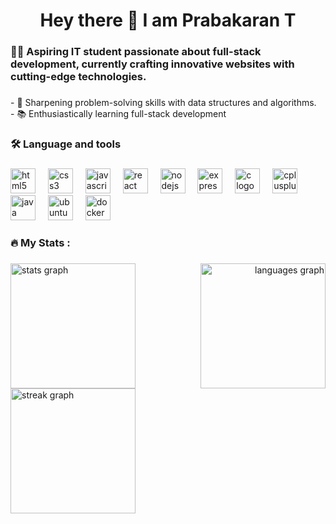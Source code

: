 <h1 align="center">Hey there 👋 I am Prabakaran T</h1>

###

<h3 align="left">👩‍💻  Aspiring IT student passionate about full-stack development, currently crafting innovative websites with cutting-edge technologies.</h3>

###

<p align="left">- 🔭 Sharpening problem-solving skills with data structures and algorithms.<br>- 📚 Enthusiastically learning full-stack development</p>

###

<h3 align="left">🛠 Language and tools</h3>

###

<div align="left">
  <img src="https://cdn.jsdelivr.net/gh/devicons/devicon/icons/html5/html5-original.svg" height="40" alt="html5 logo"  />
  <img width="12" />
  <img src="https://cdn.jsdelivr.net/gh/devicons/devicon/icons/css3/css3-original.svg" height="40" alt="css3 logo"  />
  <img width="12" />
  <img src="https://cdn.jsdelivr.net/gh/devicons/devicon/icons/javascript/javascript-original.svg" height="40" alt="javascript logo"  />
  <img width="12" />
  <img src="https://cdn.jsdelivr.net/gh/devicons/devicon/icons/react/react-original.svg" height="40" alt="react logo"  />
  <img width="12" />
  <img src="https://cdn.jsdelivr.net/gh/devicons/devicon/icons/nodejs/nodejs-original.svg" height="40" alt="nodejs logo"  />
  <img width="12" />
  <img src="https://cdn.jsdelivr.net/gh/devicons/devicon/icons/express/express-original.svg" height="40" alt="express logo"  />
  <img width="12" />
  <img src="https://cdn.jsdelivr.net/gh/devicons/devicon/icons/c/c-original.svg" height="40" alt="c logo"  />
  <img width="12" />
  <img src="https://cdn.jsdelivr.net/gh/devicons/devicon/icons/cplusplus/cplusplus-original.svg" height="40" alt="cplusplus logo"  />
  <img width="12" />
  <img src="https://cdn.jsdelivr.net/gh/devicons/devicon/icons/java/java-original.svg" height="40" alt="java logo"  />
  <img width="12" />
  <img src="https://cdn.jsdelivr.net/gh/devicons/devicon/icons/ubuntu/ubuntu-plain.svg" height="40" alt="ubuntu logo"  />
  <img width="12" />
  <img src="https://cdn.jsdelivr.net/gh/devicons/devicon/icons/docker/docker-original.svg" height="40" alt="docker logo"  />
</div>

###

<h3 align="left">🔥   My Stats :</h3>

###

<div style="display: flex; justify-content: space-between;">
  <div align="left">
    <img src="https://github-readme-stats.vercel.app/api?username=T-Prabakaran&hide_title=false&hide_rank=false&show_icons=true&include_all_commits=true&count_private=true&disable_animations=false&theme=dracula&locale=en&hide_border=false&order=1&card_width=250" height="200" alt="stats graph" />
  </div>
  <div align="right">
    <img src="https://github-readme-stats.vercel.app/api/top-langs?username=T-Prabakaran&locale=en&hide_title=false&layout=compact&card_width=250&langs_count=5&theme=dracula&hide_border=false&order=2" height="200" alt="languages graph" />
  </div>
</div>



<div align="left">
  <img src="https://streak-stats.demolab.com?user=T-Prabakaran&locale=en&mode=daily&theme=dark&hide_border=false&border_radius=5&order=3&card_width=420" height="200" alt="streak graph" />
</div>



###
